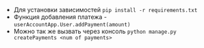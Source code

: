 -   Для установки зависимостей `pip install -r requirements.txt`
-   Функция добавления платежа - `userAccountApp.User.addPayment(amount)`
-   Можно так же вызвать через консоль `python manage.py createPayments <num of payments>`
